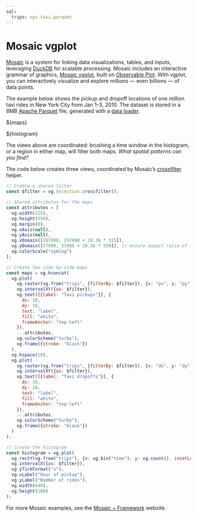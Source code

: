 ```yaml
---
sql:
  trips: nyc-taxi.parquet
---
```


# Mosaic vgplot <a href="https://github.com/observablehq/framework/pull/1015" target="_blank" class="observablehq-version-badge" data-version="prerelease" title="Added in #1015"></a>

[Mosaic](https://uwdata.github.io/mosaic/) is a system for linking data visualizations, tables, and inputs, leveraging [DuckDB](./duckdb) for scalable processing. Mosaic includes an interactive grammar of graphics, [Mosaic vgplot](https://uwdata.github.io/mosaic/vgplot/), built on [Observable Plot](./plot). With vgplot, you can interactively visualize and explore millions — even billions — of data points.

The example below shows the pickup and dropoff locations of one million taxi rides in New York City from Jan 1–3, 2010. The dataset is stored in a 8MB [Apache Parquet](./arrow#apache-parquet) file, generated with a [data loader](../loaders).

${maps}

${histogram}

The views above are coordinated: brushing a time window in the histogram, or a region in either map, will filter both maps. _What spatial patterns can you find?_

The code below creates three views, coordinated by Mosaic’s [crossfilter](https://uwdata.github.io/mosaic/api/core/selection.html#selection-crossfilter) helper.

```js echo
// Create a shared filter
const $filter = vg.Selection.crossfilter();

// Shared attributes for the maps
const attributes = [
  vg.width(315),
  vg.height(550),
  vg.margin(0),
  vg.xAxis(null),
  vg.yAxis(null),
  vg.xDomain([297000, 297000 + 28.36 * 315]),
  vg.yDomain([57900, 57900 + 28.36 * 550]), // ensure aspect ratio of 1
  vg.colorScale("symlog")
];

// Create two side-by-side maps
const maps = vg.hconcat(
  vg.plot(
    vg.raster(vg.from("trips", {filterBy: $filter}), {x: "px", y: "py", imageRendering: "pixelated"}),
    vg.intervalXY({as: $filter}),
    vg.text([{label: "Taxi pickups"}], {
      dx: 10,
      dy: 10,
      text: "label",
      fill: "white",
      frameAnchor: "top-left"
    }),
    ...attributes,
    vg.colorScheme("turbo"),
    vg.frame({stroke: "black"})
  ),
  vg.hspace(10),
  vg.plot(
    vg.raster(vg.from("trips", {filterBy: $filter}), {x: "dx", y: "dy", imageRendering: "pixelated"}),
    vg.intervalXY({as: $filter}),
    vg.text([{label: "Taxi dropoffs"}], {
      dx: 10,
      dy: 10,
      text: "label",
      fill: "white",
      frameAnchor: "top-left"
    }),
    ...attributes,
    vg.colorScheme("turbo"),
    vg.frame({stroke: "black"})
  )
);

// Create the histogram
const histogram = vg.plot(
  vg.rectY(vg.from("trips"), {x: vg.bin("time"), y: vg.count(), insetLeft: 0.5, insetRight: 0.5}),
  vg.intervalX({as: $filter}),
  vg.yTickFormat("s"),
  vg.xLabel("Hour of pickup"),
  vg.yLabel("Number of rides"),
  vg.width(640),
  vg.height(100)
);
```

For more Mosaic examples, see the [Mosaic + Framework](https://uwdata.github.io/mosaic-framework-example/) website.
